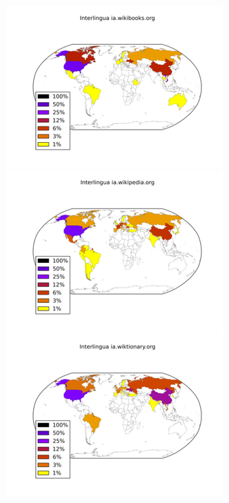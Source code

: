 ![](images/Interlingua-ia.wikibooks.org.png)
![](images/Interlingua-ia.wikipedia.org.png)
![](images/Interlingua-ia.wiktionary.org.png)
